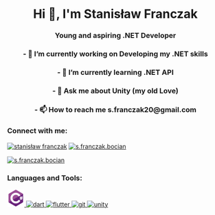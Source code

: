 <h1 align="center">Hi 👋, I'm Stanisław Franczak</h1>
<h3 align="center">Young and aspiring .NET Developer</h3>


<h3 align="center"> - 🔭 I’m currently working on Developing my .NET skills

<h3 align="center"> - 🌱 I’m currently learning .NET API

<h3 align="center"> - 💬 Ask me about Unity (my old Love)

<h3 align="center"> - 📫 How to reach me s.franczak20@gmail.com

<h3 align="left">Connect with me:</h3>
<p align="left">
<a href="https://www.facebook.com/profile.php?id=100009529659327" target="blank"><img align="center" src="https://raw.githubusercontent.com/rahuldkjain/github-profile-readme-generator/master/src/images/icons/Social/facebook.svg" alt="stanisław franczak" height="30" width="40" /></a>
<a href="https://instagram.com/s.franczak.bocian" target="blank"><img align="center" src="https://raw.githubusercontent.com/rahuldkjain/github-profile-readme-generator/master/src/images/icons/Social/instagram.svg" alt="s.franczak.bocian" height="30" width="40" /></a>
</p>
<a href="https://www.linkedin.com/in/stanis%C5%82aw-franczak-234439219/" target="blank"><img align="center" src="[https://iconmonstr.com/linkedin-3-png/](https://iconmonstr.com/wp-content/g/gd/makefg.php?i=../releases/preview/2012/png/iconmonstr-linkedin-3.png&r=0&g=0&b=0)" alt="s.franczak.bocian" height="30" width="40" /></a>
</p>

<h3 align="left">Languages and Tools:</h3>
<p align="left"> <a href="https://www.w3schools.com/cs/" target="_blank" rel="noreferrer"> <img src="https://raw.githubusercontent.com/devicons/devicon/master/icons/csharp/csharp-original.svg" alt="csharp" width="40" height="40"/> </a> <a href="https://dart.dev" target="_blank" rel="noreferrer"> <img src="https://www.vectorlogo.zone/logos/dartlang/dartlang-icon.svg" alt="dart" width="40" height="40"/> </a> <a href="https://flutter.dev" target="_blank" rel="noreferrer"> <img src="https://www.vectorlogo.zone/logos/flutterio/flutterio-icon.svg" alt="flutter" width="40" height="40"/> </a> <a href="https://git-scm.com/" target="_blank" rel="noreferrer"> <img src="https://www.vectorlogo.zone/logos/git-scm/git-scm-icon.svg" alt="git" width="40" height="40"/> </a> <a href="https://unity.com/" target="_blank" rel="noreferrer"> <img src="https://www.vectorlogo.zone/logos/unity3d/unity3d-icon.svg" alt="unity" width="40" height="40"/> </a> </p>
